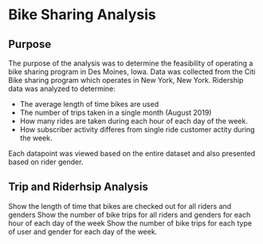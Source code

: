 # Bike Sharing Analysis

## Purpose
The purpose of the analysis was to determine the feasibility of operating a bike sharing program in Des Moines, Iowa. Data was collected from the Citi Bike sharing program which operates in New York, New York. Ridership data was analyzed to determine:
* The average length of time bikes are used 
* The number of trips taken in a single month (August 2019)
* How many rides are taken during each hour of each day of the week.
* How subscriber activity differes from single ride customer actity during the week. 

Each datapoint was viewed based on the entire dataset and also presented based on rider gender. 

## Trip and Riderhsip Analysis



Show the length of time that bikes are checked out for all riders and genders
Show the number of bike trips for all riders and genders for each hour of each day of the week
Show the number of bike trips for each type of user and gender for each day of the week.

